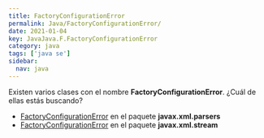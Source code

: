 ```yaml
---
title: FactoryConfigurationError
permalink: Java/FactoryConfigurationError/
date: 2021-01-04
key: JavaJava.F.FactoryConfigurationError
category: java
tags: ['java se']
sidebar: 
  nav: java
---
```


Existen varios clases con el nombre **FactoryConfigurationError**. ¿Cuál de ellas estás buscando?
<ul>
<li><a href="/Java/FactoryConfigurationError-javax-xml-parsers/">FactoryConfigurationError</a> en el paquete <strong>javax.xml.parsers</strong></li>
<li><a href="/Java/FactoryConfigurationError-javax-xml-stream/">FactoryConfigurationError</a> en el paquete <strong>javax.xml.stream</strong></li>
<ul>
